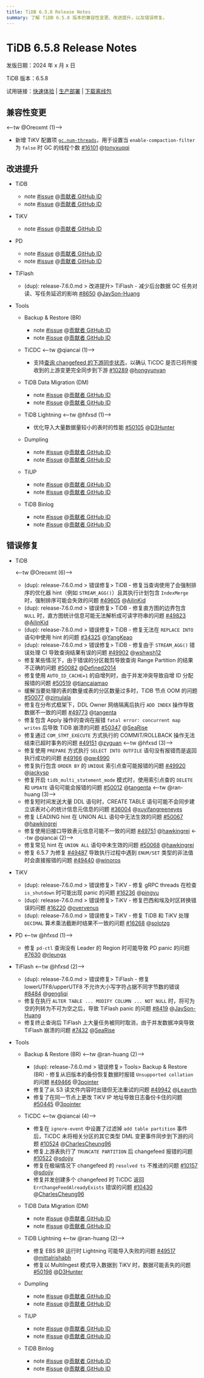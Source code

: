 ```yaml
---
title: TiDB 6.5.8 Release Notes
summary: 了解 TiDB 6.5.8 版本的兼容性变更、改进提升，以及错误修复。
---
```


# TiDB 6.5.8 Release Notes

发版日期：2024 年 x 月 x 日

TiDB 版本：6.5.8

试用链接：[快速体验](https://docs.pingcap.com/zh/tidb/v6.5/quick-start-with-tidb) | [生产部署](https://docs.pingcap.com/zh/tidb/v6.5/production-deployment-using-tiup) | [下载离线包](https://cn.pingcap.com/product-community/?version=v6.5.8#version-list)

## 兼容性变更

<--tw @Oreoxmt (1)-->
- 新增 TiKV 配置项 [`gc.num-threads`](https://docs.pingcap.com/zh/tidb/v6.5/tikv-configuration-file#num-threads-从-v658-版本开始引入)，用于设置当 `enable-compaction-filter` 为 `false` 时 GC 的线程个数 [#16101](https://github.com/tikv/tikv/issues/16101) @[tonyxuqqi](https://github.com/tonyxuqqi)

## 改进提升

+ TiDB

    - note [#issue](https://github.com/pingcap/tidb/issues/${issue-id}) @[贡献者 GitHub ID](https://github.com/${github-id})
    - note [#issue](https://github.com/pingcap/tidb/issues/${issue-id}) @[贡献者 GitHub ID](https://github.com/${github-id})

+ TiKV

    - note [#issue](https://github.com/pingcap/tidb/issues/${issue-id}) @[贡献者 GitHub ID](https://github.com/${github-id})

+ PD

    - note [#issue](https://github.com/tikv/pd/issues/${issue-id}) @[贡献者 GitHub ID](https://github.com/${github-id})
    - note [#issue](https://github.com/tikv/pd/issues/${issue-id}) @[贡献者 GitHub ID](https://github.com/${github-id})

+ TiFlash

    - (dup): release-7.6.0.md > 改进提升> TiFlash - 减少后台数据 GC 任务对读、写任务延迟的影响 [#8650](https://github.com/pingcap/tiflash/issues/8650) @[JaySon-Huang](https://github.com/JaySon-Huang)

+ Tools

    + Backup & Restore (BR)

        - note [#issue](https://github.com/pingcap/tidb/issues/${issue-id}) @[贡献者 GitHub ID](https://github.com/${github-id})
        - note [#issue](https://github.com/pingcap/tidb/issues/${issue-id}) @[贡献者 GitHub ID](https://github.com/${github-id})

    + TiCDC
        <--tw @qiancai (1)-->
        - 支持[查询 changefeed 的下游同步状态](https://docs.pingcap.com/zh/tidb/v6.5/ticdc-open-api-v2#查询特定同步任务是否完成)，以确认 TiCDC 是否已将所接收到的上游变更完全同步到下游 [#10289](https://github.com/pingcap/tiflow/issues/10289) @[hongyunyan](https://github.com/hongyunyan)

    + TiDB Data Migration (DM)

        - note [#issue](https://github.com/pingcap/tiflow/issues/${issue-id}) @[贡献者 GitHub ID](https://github.com/${github-id})
        - note [#issue](https://github.com/pingcap/tiflow/issues/${issue-id}) @[贡献者 GitHub ID](https://github.com/${github-id})

    + TiDB Lightning
        <--tw @hfxsd (1)-->
        - 优化导入大量数据量较小的表时的性能 [#50105](https://github.com/pingcap/tidb/issues/50105) @[D3Hunter](https://github.com/D3Hunter)

    + Dumpling

        - note [#issue](https://github.com/pingcap/tidb/issues/${issue-id}) @[贡献者 GitHub ID](https://github.com/${github-id})
        - note [#issue](https://github.com/pingcap/tidb/issues/${issue-id}) @[贡献者 GitHub ID](https://github.com/${github-id})

    + TiUP

        - note [#issue](https://github.com/pingcap/tiup/issues/${issue-id}) @[贡献者 GitHub ID](https://github.com/${github-id})
        - note [#issue](https://github.com/pingcap/tiup/issues/${issue-id}) @[贡献者 GitHub ID](https://github.com/${github-id})

    + TiDB Binlog

        - note [#issue](https://github.com/pingcap/tidb-binlog/issues/${issue-id}) @[贡献者 GitHub ID](https://github.com/${github-id})
        - note [#issue](https://github.com/pingcap/tidb-binlog/issues/${issue-id}) @[贡献者 GitHub ID](https://github.com/${github-id})

## 错误修复

+ TiDB

    <--tw @Oreoxmt (6)-->
    - (dup): release-7.6.0.md > 错误修复> TiDB - 修复当查询使用了会强制排序的优化器 hint（例如 `STREAM_AGG()`）且其执行计划包含 `IndexMerge` 时，强制排序可能会失效的问题 [#49605](https://github.com/pingcap/tidb/issues/49605) @[AilinKid](https://github.com/AilinKid)
    - (dup): release-7.6.0.md > 错误修复> TiDB - 修复直方图的边界包含 `NULL` 时，直方图统计信息可能无法解析成可读字符串的问题 [#49823](https://github.com/pingcap/tidb/issues/49823) @[AilinKid](https://github.com/AilinKid)
    - (dup): release-7.6.0.md > 错误修复> TiDB - 修复无法在 `REPLACE INTO` 语句中使用 hint 的问题 [#34325](https://github.com/pingcap/tidb/issues/34325) @[YangKeao](https://github.com/YangKeao)
    - (dup): release-7.6.0.md > 错误修复> TiDB - 修复由于 `STREAM_AGG()` 错误处理 CI 导致查询结果有误的问题 [#49902](https://github.com/pingcap/tidb/issues/49902) @[wshwsh12](https://github.com/wshwsh12)
    - 修复某些情况下，由于错误的分区裁剪导致查询 Range Partition 的结果不正确的问题 [#50082](https://github.com/pingcap/tidb/issues/49823) @[Defined2014](https://github.com/Defined2014)
    - 修复使用 `AUTO_ID_CACHE=1` 的自增列时，由于并发冲突导致自增 ID 分配报错的问题 [#50519](https://github.com/pingcap/tidb/issues/50519) @[tiancaiamao](https://github.com/tiancaiamao)
    - 缓解当要处理的表的数量或表的分区数量过多时，TiDB 节点 OOM 的问题 [#50077](https://github.com/pingcap/tidb/issues/50077) @[zimulala](https://github.com/zimulala)
    - 修复在分布式框架下，DDL Owner 网络隔离后执行 `ADD INDEX` 操作导致数据不一致的问题 [#49773](https://github.com/pingcap/tidb/issues/49773) @[tangenta](https://github.com/tangenta)
    - 修复包含 Apply 操作的查询在报错 `fatal error: concurrent map writes` 后导致 TiDB 崩溃的问题 [#50347](https://github.com/pingcap/tidb/issues/50347) @[SeaRise](https://github.com/SeaRise)
    - 修复通过 `COM_STMT_EXECUTE` 方式执行的 COMMIT/ROLLBACK 操作无法结束已超时事务的问题 [#49151](https://github.com/pingcap/tidb/issues/49151) @[zyguan](https://github.com/zyguan)
    <--tw @hfxsd (3)-->
    - 修复使用 `PREPARE` 方式执行 `SELECT INTO OUTFILE` 语句没有报错而是返回执行成功的问题 [#49166](https://github.com/pingcap/tidb/issues/49166) @[qw4990](https://github.com/qw4990)
    - 修复执行包含 `ORDER BY` 的 `UNIQUE` 索引点查可能报错的问题 [#49920](https://github.com/pingcap/tidb/issues/49920) @[jackysp](https://github.com/jackysp)
    - 修复开启 `tidb_multi_statement_mode` 模式时，使用索引点查的 `DELETE` 和 `UPDATE` 语句可能会报错的问题 [#50012](https://github.com/pingcap/tidb/issues/50012) @[tangenta](https://github.com/tangenta)
    <--tw @ran-huang (3)-->
    - 修复短时间发送大量 DDL 语句时，CREATE TABLE 语句可能不会同步建立该表对心的统计信息元信息的问题 [#36004](https://github.com/pingcap/tidb/issues/36004) @[xuyifangreeneyes](https://github.com/xuyifangreeneyes)
    - 修复 LEADING hint 在 UNION ALL 语句中无法生效的问题 [#50067](https://github.com/pingcap/tidb/issues/50067) @[hawkingrei](https://github.com/hawkingrei)
    - 修复使用旧接口导致表元信息可能不一致的问题 [#49751](https://github.com/pingcap/tidb/issues/49751) @[hawkingrei](https://github.com/hawkingrei)
    <--tw @qiancai (2)-->
    - 修复常见 hint 在 `UNION ALL` 语句中未生效的问题 [#50068](https://github.com/pingcap/tidb/issues/50068) @[hawkingrei](https://github.com/hawkingrei)
    - 修复 6.5.7 为修复 [#49487](https://github.com/pingcap/tidb/issues/49487) 导致执行过程中遇到 `ENUM/SET` 类型的非法值时会直接报错的问题 [#49440](https://github.com/pingcap/tidb/issues/49440) @[winoros](https://github.com/winoros)

+ TiKV

    - (dup): release-7.6.0.md > 错误修复> TiKV - 修复 gRPC threads 在检查 `is_shutdown` 时可能出现 panic 的问题 [#16236](https://github.com/tikv/tikv/issues/16236) @[pingyu](https://github.com/pingyu)
    - (dup): release-7.6.0.md > 错误修复> TiKV - 修复巴西和埃及时区转换错误的问题 [#16220](https://github.com/tikv/tikv/issues/16220) @[overvenus](https://github.com/overvenus)
    - (dup): release-7.6.0.md > 错误修复> TiKV - 修复 TiDB 和 TiKV 处理 `DECIMAL` 算术乘法截断时结果不一致的问题 [#16268](https://github.com/tikv/tikv/issues/16268) @[solotzg](https://github.com/solotzg)

+ PD
    <--tw @hfxsd (1)-->
    - 修复 `pd-ctl` 查询没有 Leader 的 Region 时可能导致 PD panic 的问题 [#7630](https://github.com/tikv/pd/issues/7630) @[rleungx](https://github.com/rleungx)

+ TiFlash
    <--tw @hfxsd (2)-->
    - (dup): release-7.6.0.md > 错误修复> TiFlash - 修复 lowerUTF8/upperUTF8 不允许大小写字符占据不同字节数的错误 [#8484](https://github.com/pingcap/tiflash/issues/8484) @[gengliqi](https://github.com/gengliqi)
    - 修复在执行 `ALTER TABLE ... MODIFY COLUMN ... NOT NULL` 时，将可为空的列转为不可为空之后，导致 TiFlash panic 的问题 [#8419](https://github.com/pingcap/tiflash/issues/8419) @[JaySon-Huang](https://github.com/JaySon-Huang)
    - 修复终止查询后 TiFlash 上大量任务被同时取消，由于并发数据冲突导致 TiFlash 崩溃的问题 [#7432](https://github.com/pingcap/tiflash/issues/7432) @[SeaRise](https://github.com/SeaRise)

+ Tools

    + Backup & Restore (BR)
        <--tw @ran-huang (2)-->
        - (dup): release-7.6.0.md > 错误修复> Tools> Backup & Restore (BR) - 修复从旧版本的备份恢复数据时报错 `Unsupported collation` 的问题 [#49466](https://github.com/pingcap/tidb/issues/49466) @[3pointer](https://github.com/3pointer)
        - 修复了从 S3 读文件内容时出错但无法重试的问题 [#49942](https://github.com/pingcap/tidb/issues/49942) @[Leavrth](https://github.com/Leavrth)
        - 修复了在同一节点上更改 TiKV IP 地址导致日志备份卡住的问题 [#50445](https://github.com/pingcap/tidb/issues/50445) @[3pointer](https://github.com/3pointer)

    + TiCDC
        <--tw @qiancai (4)-->
        - 修复在 `ignore-event` 中设置了过滤掉 `add table partition` 事件后，TiCDC 未将相关分区的其它类型 DML 变更事件同步到下游的问题 [#10524](https://github.com/pingcap/tiflow/issues/10524) @[CharlesCheung96](https://github.com/CharlesCheung96) 
        - 修复上游表执行了 `TRUNCATE PARTITION` 后 changefeed 报错的问题 [#10522](https://github.com/pingcap/tiflow/issues/10522) @[sdojjy](https://github.com/sdojjy)
        - 修复在极端情况下 changefeed  的 `resolved ts` 不推进的问题 [#10157](https://github.com/pingcap/tiflow/issues/10157) @[sdojjy](https://github.com/sdojjy)
        - 修复并发创建多个 changefeed 时 TiCDC 返回 `ErrChangeFeedAlreadyExists` 错误的问题 [#10430](https://github.com/pingcap/tiflow/issues/10430) @[CharlesCheung96](https://github.com/CharlesCheung96)

    + TiDB Data Migration (DM)

        - note [#issue](https://github.com/pingcap/tiflow/issues/${issue-id}) @[贡献者 GitHub ID](https://github.com/${github-id})
        - note [#issue](https://github.com/pingcap/tiflow/issues/${issue-id}) @[贡献者 GitHub ID](https://github.com/${github-id})

    + TiDB Lightning
        <--tw @ran-huang (2)-->
        - 修复 EBS BR 运行时 Lightning 可能导入失败的问题 [#49517](https://github.com/pingcap/tidb/issues/49517) @[mittalrishabh](https://github.com/mittalrishabh)
        - 修复以 MultiIngest 模式导入数据到 TiKV 时，数据可能丢失的问题 [#50198](https://github.com/pingcap/tidb/issues/50198) @[D3Hunter](https://github.com/D3Hunter)

    + Dumpling

        - note [#issue](https://github.com/pingcap/tidb/issues/${issue-id}) @[贡献者 GitHub ID](https://github.com/${github-id})
        - note [#issue](https://github.com/pingcap/tidb/issues/${issue-id}) @[贡献者 GitHub ID](https://github.com/${github-id})

    + TiUP

        - note [#issue](https://github.com/pingcap/tiup/issues/${issue-id}) @[贡献者 GitHub ID](https://github.com/${github-id})
        - note [#issue](https://github.com/pingcap/tiup/issues/${issue-id}) @[贡献者 GitHub ID](https://github.com/${github-id})

    + TiDB Binlog

        - note [#issue](https://github.com/pingcap/tidb-binlog/issues/${issue-id}) @[贡献者 GitHub ID](https://github.com/${github-id})
        - note [#issue](https://github.com/pingcap/tidb-binlog/issues/${issue-id}) @[贡献者 GitHub ID](https://github.com/${github-id})
